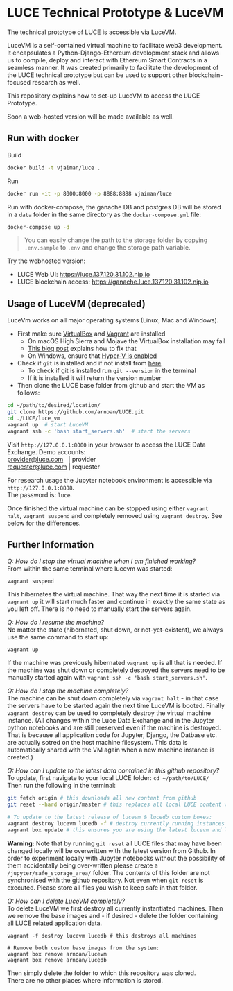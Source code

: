# LUCE Technical Prototype & LuceVM

The technical prototype of LUCE is accessible via LuceVM.

LuceVM is a self-contained virtual machine to facilitate web3 development. It encapsulates a Python-Django-Ethereum development stack and allows us to compile, deploy and interact with Ethereum Smart Contracts in a seamless manner. It was created primarily to facilitate the development of the LUCE technical prototype but can be used to support other blockchain-focused research as well.

This repository explains how to set-up LuceVM to access the LUCE Prototype.

Soon a web-hosted version will be made available as well.

## Run with docker

Build

```bash
docker build -t vjaiman/luce .
```

Run

```bash
docker run -it -p 8000:8000 -p 8888:8888 vjaiman/luce
```

Run with docker-compose, the ganache DB and postgres DB will be stored in a `data` folder in the same directory as the `docker-compose.yml` file:

```bash
docker-compose up -d
```

> You can easily change the path to the storage folder by copying `.env.sample` to `.env` and change the storage path variable.

Try the webhosted version:

* LUCE Web UI: https://luce.137.120.31.102.nip.io
* LUCE blockchain access: https://ganache.luce.137.120.31.102.nip.io

## Usage of LuceVM (deprecated)
LuceVm works on all major operating systems (Linux, Mac and Windows).

* First make sure [VirtualBox](https://www.virtualbox.org/) and [Vagrant](https://www.vagrantup.com/) are installed
  * On macOS High Sierra and Mojave the VirtualBox installation may fail
  * [This blog post](https://medium.com/@DMeechan/fixing-the-installation-failed-virtualbox-error-on-mac-high-sierra-7c421362b5b5) explains how to fix that
  * On Windows, ensure that [Hyper-V is enabled](https://www.vagrantup.com/docs/hyperv/)
* Check if `git` is installed and if not install from [here](https://git-scm.com)
  * To check if git is installed run `git --version` in the terminal 
  * If it is installed it will return the version number
* Then clone the LUCE base folder from github and start the VM as follows:

```bash
cd ~/path/to/desired/location/
git clone https://github.com/arnoan/LUCE.git
cd ./LUCE/luce_vm 
vagrant up  # start LuceVM
vagrant ssh -c 'bash start_servers.sh' 	# start the servers
```

Visit `http://127.0.0.1:8000` in your browser to access the LUCE Data Exchange.
Demo accounts:  
provider@luce.com &nbsp; | provider  
requester@luce.com  | requester  

For research usage the Jupyter notebook environment is accessible via `http://127.0.0.1:8888`.  
The password is: `luce`.

Once finished the virtual machine can be stopped using either `vagrant halt`, `vagrant suspend` and completely removed using `vagrant destroy`. See below for the differences.

## Further Information

*Q: How do I stop the virtual machine when I am finished working?*   
From within the same terminal where lucevm was started:
```
vagrant suspend
```
This hibernates the virtual machine. That way the next time it is started via `vagrant up` it will start much faster and continue in exactly the same state as you left off. There is no need to manually start the servers again.

*Q: How do I resume the machine?*   
No matter the state (hibernated, shut down, or not-yet-existent), we always use the same command to start up:
```
vagrant up
```
If the machine was previously hibernated `vagrant up` is all that is needed. If the machine was shut down or completely destroyed the servers need to be manually started again with `vagrant ssh -c 'bash start_servers.sh'`.

*Q: How do I stop the machine completely?*   
The machine can be shut down completely via `vagrant halt` - in that case the servers have to be started again the next time LuceVM is booted. Finally `vagrant destroy` can be used to completely destroy the virtual machine instance. (All changes within the Luce Data Exchange and in the Jupyter python notebooks and are still preserved even if the machine is destroyed. That is because all application code for Jupyter, Django, the Datbase etc. are actually sotred on the host machine filesystem. This data is automatically shared with the VM again when a new machine instance is created.)

*Q: How can I update to the latest data contained in this github repository?*  
To update, first navigate to your local LUCE folder: `cd ~/path/to/LUCE/`  
Then run the following in the terminal:  
```bash
git fetch origin # this downloads all new content from github
git reset --hard origin/master # this replaces all local LUCE content with the newest updates

# To update to the latest release of lucevm & lucedb custom boxes:
vagrant destroy lucevm lucedb -f # destroy currently running instances of boxes
vagrant box update # this ensures you are using the latest lucevm and lucedb boxes
```

**Warning:** Note that by running `git reset` all LUCE files that may have been changed locally will be overwritten with the latest version from Github. In order to experiment locally with Jupyter notebooks without the possibility of them accidentally being over-written please create a `/jupyter/safe_storage_area/` folder. The contents of this folder are not synchronised with the github repository. Not even when `git reset` is executed. Please store all files you wish to keep safe in that folder.

*Q: How can I delete LuceVM completely?*   
To delete LuceVM we first destroy all currently instantiated machines. Then we remove the base images and - if desired - delete the folder containing all LUCE related application data.
```
vagrant -f destroy lucevm lucedb # this destroys all machines

# Remove both custom base images from the system:
vagrant box remove arnoan/lucevm 
vagrant box remove arnoan/lucedb 
```
Then simply delete the folder to which this repository was cloned.  
There are no other places where information is stored.  


